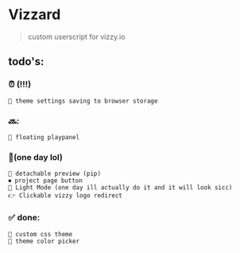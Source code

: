 # Vizzard    
> custom userscript for vizzy.io

## todo's:
### ⏰ (!!!)
    💾 theme settings saving to browser storage 

### 🔜:
    📌 floating playpanel

### 📝(one day lol)
    📌 detachable preview (pip)
    ⏺ project page button
    🤢 Light Mode (one day ill actually do it and it will look sicc) 
    👉 Clickable vizzy logo redirect

### ✅ done:
    🌈 custom css theme
    🌈 theme color picker